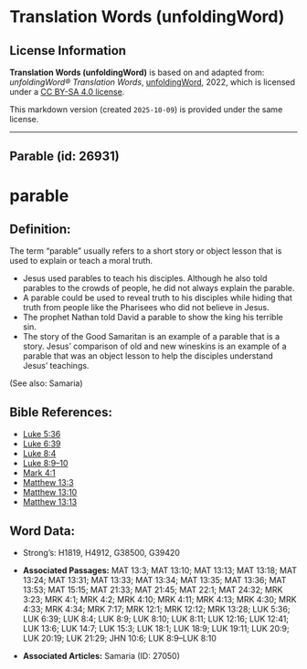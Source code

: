 # Translation Words (unfoldingWord)

## License Information

**Translation Words (unfoldingWord)** is based on and adapted from: _unfoldingWord® Translation Words_, [unfoldingWord](https://unfoldingword.org/utw), 2022, which is licensed under a [CC BY-SA 4.0 license](https://creativecommons.org/licenses/by-sa/4.0/legalcode.en).

This markdown version (created `2025-10-09`) is provided under the same license.



--------------------------------

## Parable (id: 26931)

parable
=======

Definition:
-----------

The term “parable” usually refers to a short story or object lesson that is used to explain or teach a moral truth.

* Jesus used parables to teach his disciples. Although he also told parables to the crowds of people, he did not always explain the parable.
* A parable could be used to reveal truth to his disciples while hiding that truth from people like the Pharisees who did not believe in Jesus.
* The prophet Nathan told David a parable to show the king his terrible sin.
* The story of the Good Samaritan is an example of a parable that is a story. Jesus’ comparison of old and new wineskins is an example of a parable that was an object lesson to help the disciples understand Jesus’ teachings.

(See also: Samaria)

Bible References:
-----------------

* [Luke 5:36](https://ref.ly/Luke5:36)
* [Luke 6:39](https://ref.ly/Luke6:39)
* [Luke 8:4](https://ref.ly/Luke8:4)
* [Luke 8:9–10](https://ref.ly/Luke8:9-Luke8:10)
* [Mark 4:1](https://ref.ly/Mark4:1)
* [Matthew 13:3](https://ref.ly/Matt13:3)
* [Matthew 13:10](https://ref.ly/Matt13:10)
* [Matthew 13:13](https://ref.ly/Matt13:13)

Word Data:
----------

* Strong’s: H1819, H4912, G38500, G39420

* **Associated Passages:** MAT 13:3; MAT 13:10; MAT 13:13; MAT 13:18; MAT 13:24; MAT 13:31; MAT 13:33; MAT 13:34; MAT 13:35; MAT 13:36; MAT 13:53; MAT 15:15; MAT 21:33; MAT 21:45; MAT 22:1; MAT 24:32; MRK 3:23; MRK 4:1; MRK 4:2; MRK 4:10; MRK 4:11; MRK 4:13; MRK 4:30; MRK 4:33; MRK 4:34; MRK 7:17; MRK 12:1; MRK 12:12; MRK 13:28; LUK 5:36; LUK 6:39; LUK 8:4; LUK 8:9; LUK 8:10; LUK 8:11; LUK 12:16; LUK 12:41; LUK 13:6; LUK 14:7; LUK 15:3; LUK 18:1; LUK 18:9; LUK 19:11; LUK 20:9; LUK 20:19; LUK 21:29; JHN 10:6; LUK 8:9–LUK 8:10
* **Associated Articles:** Samaria (ID: 27050)

